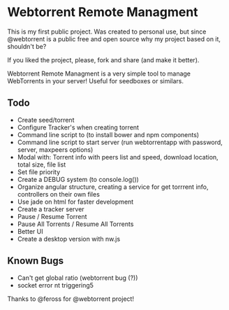 # Webtorrent Remote Managment

This is my first public project.
Was created to personal use, but since @webtorrent is a public free and open source why my project based on it, shouldn't be?

If you liked the project, please, fork and share (and make it better).


Webtorrent Remote Managment is a very simple tool to manage WebTorrents in your server!
Useful for seedboxes or similars.

Todo
-------------
* Create seed/torrent
* Configure Tracker's when creating torrent
* Command line script to (to install bower and npm components)
* Command line script to start server (run webtorrentapp with password, server, maxpeers options)
* Modal with: Torrent info with peers list and speed, download location, total size, file list
* Set file priority
* Create a DEBUG system (to console.log())
* Organize angular structure, creating a service for get torrrent info, controllers on their own files
* Use jade on html for faster development
* Create a tracker server
* Pause / Resume Torrent
* Pause All Torrents / Resume All Torrents
* Better UI
* Create a desktop version with nw.js


Known Bugs
-------------
* Can't get global ratio (webtorrent bug (?))
* socket error nt triggering5

Thanks to @feross for @webtorrent project!
